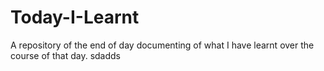 # Today-I-Learnt
A repository of the end of day documenting of what I have learnt over the course of that day.
sdadds
